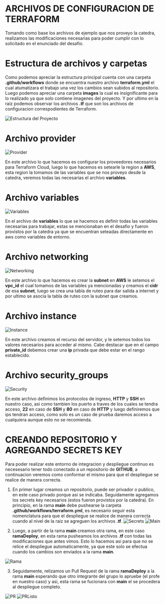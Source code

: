 # ARCHIVOS DE CONFIGURACION DE TERRAFORM

Tomando como base los archivos de ejemplo que nos proveyo la catedra, realizamos las modificaciones necesarias para poder cumplir con lo solicitado en el enunciado del desafio.

# Estructura de archivos y carpetas

Como podemos apreciar la estructura principal cuenta con una carpeta **.github/workflows** donde se encuentra nuestro archivo **terraform.yml** el cual atumatizara el trabajo una vez los cambios sean subidos al repositorio. Luego podemos apreciar una carpeta **images** la cual es insignificante para lo realizado ya que solo contiene imagenes del proyecto. Y por ultimo en la raiz podemos observar los archivos **.tf** que son los archivos de configuracion correspodientes de Terraform.

![Estructura del Proyecto](/images/Estructura.png)

# Archivo **provider**

![Provider](/images/Provider.png)

En este archivo lo que hacemos es configurar los proveedores necesarios para Terraform Cloud, luego lo que hacemos es setearle la region a **AWS**, esta region la tomamos de las variables que se nos proveyo desde la catedra, veremos todas las necesarias el archivo **variables**.

# Archivo **variables**

![Variables](/images/Variables.png)

En el archivo de **variables** lo que se hacemos es definir todas las variables necesarias para trabajar, estas se mencionaban en el desafio y fueron provistos por la catedra ya que se encuentran seteadas directamente en aws como variables de entorno.

# Archivo **networking**

![Networking](/images/Networking.png)

En este archivo lo que hacemos es crear la **subnet** en **AWS** le setemos el **vpc_id** el cual tomamos de las variables ya mencionadas y creamos el **cidr** de esa **subnet**, luego se crea una tabla de ruteo para dar salida a internet y por ultimo se asocia la tabla de ruteo con la subnet que creamos.

# Archivo **instance**

![Instance](/images/Instance.png)

En este archivo creamos el recurso del servidor, y le setemos todos los valores necesarios para acceder al mismo. Cabe destacar que en el campo **private_id** debemos crear una **ip** privada que debe estar en el rango establecido.

# Archivo **security_groups**

![Security](/images/security.png)

En este archivo definimos los protocolos de ingreso, **HTTP** y **SSH** en nuestro caso, asi como tambien los puerto a traves de los cuales se tendra acceso, **22** en caso de **SSH** y **80** en caso de **HTTP** y luego definiremos que ips tendran acceso, como solo es un caso de prueba daremos acceso a cualquiera aunque esto no se recomienda.

# CREANDO REPOSITORIO Y AGREGANDO SECRETS KEY

Para poder realizar este entorno de integracion y despliegue continuo es necesesario tener todo conectado a un repositorio de **GITHUB**, a continuacion veremos como conformar el mismo para que el despliegue se realice de manera correcta.

1. En primer lugar creamos un repositorio, puede ser privador o publico, en este caso privado porque asi se indicaba. Seguidamente agregamos los secrets key necesarios (estos fueron provistos por la catedra). En principio, en la rama **main** debe pushearse la carpeta **.github/workflows/terraform.yml**, es necesario seguir esta nomenclatura para que el despliegue se realice de manera correcta cuando al nivel de la raiz se agreguen los archivos **.tf**.
   ![Secrets](/images/SecretsRepo.png)
   ![Main](/images/PrincipalRepo.png)

2. Luego, a partir de la rama **main** creamos otra rama, en este caso **ramaDeploy**, en esta rama pusheamos los archivos **.tf** con todas las modificaciones que antes vimos. Esto lo hacemos asi para que no se relice el despliegue automaticamente, ya que este solo se efectua cuando los cambios son enviados a la rama **main**.

![Rama](/images/RamaDeployRepo.png)

3. Seguidamente, relizamos un Pull Request de la rama **ramaDeploy** a la rama **main** esperando que otro integrante del grupo lo apruebe (el profe en nuestro caso) y asi, esta rama se fucionara con **main** el se procedera al despliegue completo.

![PR](/images/RamasPRRepo.png)
![PRListo](/images/PRListoRepo.png)
